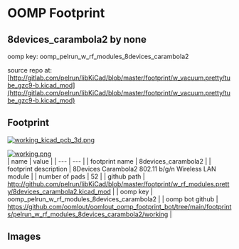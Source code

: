 # OOMP Footprint  
## 8devices_carambola2  by none  
  
oomp key: oomp_pelrun_w_rf_modules_8devices_carambola2  
  
source repo at: [http://gitlab.com/pelrun/libKiCad/blob/master/footprint/w_vacuum.pretty/tube_gzc9-b.kicad_mod](http://gitlab.com/pelrun/libKiCad/blob/master/footprint/w_vacuum.pretty/tube_gzc9-b.kicad_mod)  
## Footprint  
  
[![working_kicad_pcb_3d.png](working_kicad_pcb_3d_600.png)](working_kicad_pcb_3d.png)  
  
[![working.png](working_600.png)](working.png)  
| name | value | 
| --- | --- | 
| footprint name | 8devices_carambola2 | 
| footprint description | 8Devices Carambola2 802.11 b/g/n Wireless LAN module | 
| number of pads | 52 | 
| github path | http://github.com/pelrun/libKiCad/blob/master/footprint/w_rf_modules.pretty/8devices_carambola2.kicad_mod | 
| oomp key | oomp_pelrun_w_rf_modules_8devices_carambola2 | 
| oomp bot github | https://github.com/oomlout/oomlout_oomp_footprint_bot/tree/main/footprints/pelrun_w_rf_modules_8devices_carambola2/working | 
## Images  
